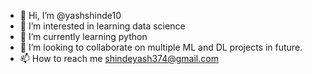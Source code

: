 - 👋 Hi, I’m @yashshinde10
- 👀 I’m interested in learning data science
- 🌱 I’m currently learning python
- 💞️ I’m looking to collaborate on multiple ML and DL projects in future.
- 📫 How to reach me shindeyash374@gmail.com

<!---
yashshinde10/yashshinde10 is a ✨ special ✨ repository because its `README.md` (this file) appears on your GitHub profile.
You can click the Preview link to take a look at your changes.
--->
